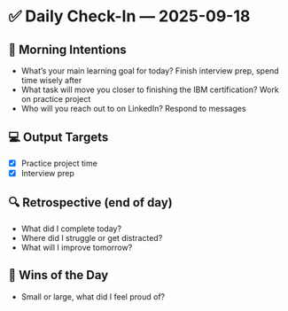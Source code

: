 # ✅ Daily Check-In — 2025-09-18

## 📌 Morning Intentions
- What’s your main learning goal for today? Finish interview prep, spend time wisely after
- What task will move you closer to finishing the IBM certification? Work on practice project
- Who will you reach out to on LinkedIn? Respond to messages

## 💻 Output Targets
- [x] Practice project time
- [x] Interview prep

## 🔍 Retrospective (end of day)
- What did I complete today?
- Where did I struggle or get distracted?
- What will I improve tomorrow?

## 🙌 Wins of the Day
- Small or large, what did I feel proud of?


